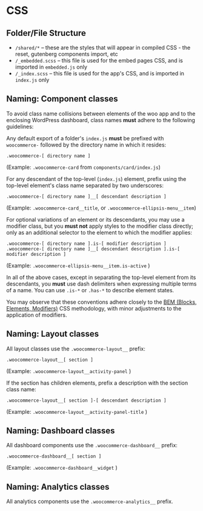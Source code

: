 # CSS

## Folder/File Structure

- `/shared/*` – these are the styles that will appear in compiled CSS - the reset, gutenberg components import, etc
- `/_embedded.scss` – this file is used for the embed pages CSS, and is imported in `embedded.js` only
- `/_index.scss` – this file is used for the app's CSS, and is imported in `index.js` only

## Naming: Component classes

To avoid class name collisions between elements of the woo app and to the enclosing WordPress dashboard, class names **must** adhere to the following guidelines:

Any default export of a folder's `index.js` **must** be prefixed with `woocommerce-` followed by the directory name in which it resides:

```
.woocommerce-[ directory name ]
```

(Example: `.woocommerce-card` from `components/card/index.js`)

For any descendant of the top-level (`index.js`) element, prefix using the top-level element's class name separated by two underscores:

```
.woocommerce-[ directory name ]__[ descendant description ]
```

(Example: `.woocommerce-card__title`, or `.woocommerce-ellipsis-menu__item`)

For optional variations of an element or its descendants, you may use a modifier class, but you **must not** apply styles to the modifier class directly; only as an additional selector to the element to which the modifier applies:

```
.woocommerce-[ directory name ].is-[ modifier description ]
.woocommerce-[ directory name ]__[ descendant description ].is-[ modifier description ]
```

(Example: `.woocommerce-ellipsis-menu__item.is-active` )

In all of the above cases, except in separating the top-level element from its descendants, you **must** use dash delimiters when expressing multiple terms of a name. You can use `.is-*` or `.has-*` to describe element states.

You may observe that these conventions adhere closely to the [BEM (Blocks, Elements, Modifiers)](http://getbem.com/introduction/) CSS methodology, with minor adjustments to the application of modifiers.

## Naming: Layout classes

All layout classes use the `.woocommerce-layout__` prefix:

```
.woocommerce-layout__[ section ]
```

(Example: `.woocommerce-layout__activity-panel` )

If the section has children elements, prefix a description with the section class name:

```
.woocommerce-layout__[ section ]-[ descendant description ]
```

(Example: `.woocommerce-layout__activity-panel-title` )

## Naming: Dashboard classes

All dashboard components use the `.woocommerce-dashboard__` prefix:

```
.woocommerce-dashboard__[ section ]
```

(Example: `.woocommerce-dashboard__widget` )

## Naming: Analytics classes

All analytics components use the `.woocommerce-analytics__` prefix.
